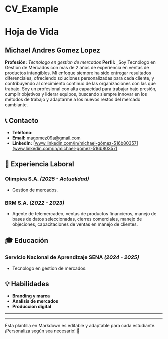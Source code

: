 # CV_Example
# Hoja de Vida

## Michael Andres Gomez Lopez
**Profesión:** _Tecnologo en gestion de mercados_
**Perfil:** _Soy Tecnólogo en Gestión de Mercados con mas de 2 años de experiencia en ventas de productos intangibles. Mi enfoque siempre ha sido entregar resultados diferenciales, ofreciendo soluciones personalizadas para cada cliente, y contribuyendo al crecimiento continuo de las organizaciones con las que trabajo. Soy un profesional con alta capacidad para trabajar bajo presión, cumplir objetivos y liderar equipos, buscando siempre innovar en los métodos de trabajo y adaptarme a los nuevos restos del mercado cambiante.

## 📞 Contacto
- **Teléfono:** 
- **Email:** [magomez09a@gmail.com](mailto:magomez09a@gmail.com)
- **LinkedIn:** [www.linkedin.com/in/michael-gómez-516b80357](www.linkedin.com/in/michael-gómez-516b80357)

## 🏢 Experiencia Laboral
### **Olimpica S.A.** _(2025 - Actualidad)_
- Gestion de mercados.

### **BRM S.A.** _(2022 - 2023)_
- Agente de telemercadeo, ventas de productos financieros, manejo de bases de datos seleccionadas, cierres comerciales, manejo de objeciones, capacitaciones de ventas en manejo de clientes.

## 🎓 Educación
### **Servicio Nacional de Aprendizaje SENA** _(2024 - 2025)_
- Tecnologo en gestion de mercados.

## 💡 Habilidades
- **Branding y marca**
- **Analisis de mercados**
- **Produccion digital**

---



---

Esta plantilla en Markdown es editable y adaptable para cada estudiante. ¡Personaliza según sea necesario! 🎯

